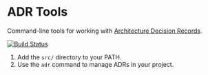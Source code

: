ADR Tools
=========

Command-line tools for working with [Architecture Decision Records](http://thinkrelevance.com/blog/2011/11/15/documenting-architecture-decisions).

[![Build Status](https://travis-ci.org/npryce/adr-tools.svg?branch=master)](https://travis-ci.org/npryce/adr-tools)

1. Add the `src/` directory to your PATH.
2. Use the `adr` command to manage ADRs in your project.
